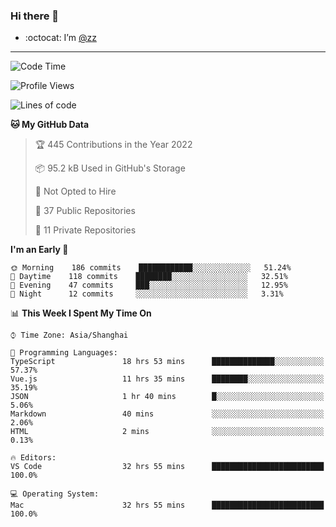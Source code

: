 ### Hi there 👋

- :octocat: I’m [@zz](https://github.com/holazz)

---

<!--START_SECTION:waka-->
![Code Time](http://img.shields.io/badge/Code%20Time-0%20secs-blue)

![Profile Views](http://img.shields.io/badge/Profile%20Views-3-blue)

![Lines of code](https://img.shields.io/badge/From%20Hello%20World%20I%27ve%20Written-731%20Thousand%20lines%20of%20code-blue)

**🐱 My GitHub Data** 

> 🏆 445 Contributions in the Year 2022
 > 
> 📦 95.2 kB Used in GitHub's Storage 
 > 
> 🚫 Not Opted to Hire
 > 
> 📜 37 Public Repositories 
 > 
> 🔑 11 Private Repositories  
 > 
**I'm an Early 🐤** 

```text
🌞 Morning    186 commits    ████████████░░░░░░░░░░░░░   51.24% 
🌆 Daytime    118 commits    ████████░░░░░░░░░░░░░░░░░   32.51% 
🌃 Evening    47 commits     ███░░░░░░░░░░░░░░░░░░░░░░   12.95% 
🌙 Night      12 commits     ░░░░░░░░░░░░░░░░░░░░░░░░░   3.31%

```


📊 **This Week I Spent My Time On** 

```text
⌚︎ Time Zone: Asia/Shanghai

💬 Programming Languages: 
TypeScript               18 hrs 53 mins      ██████████████░░░░░░░░░░░   57.37% 
Vue.js                   11 hrs 35 mins      ████████░░░░░░░░░░░░░░░░░   35.19% 
JSON                     1 hr 40 mins        █░░░░░░░░░░░░░░░░░░░░░░░░   5.06% 
Markdown                 40 mins             ░░░░░░░░░░░░░░░░░░░░░░░░░   2.06% 
HTML                     2 mins              ░░░░░░░░░░░░░░░░░░░░░░░░░   0.13%

🔥 Editors: 
VS Code                  32 hrs 55 mins      █████████████████████████   100.0%

💻 Operating System: 
Mac                      32 hrs 55 mins      █████████████████████████   100.0%

```


<!--END_SECTION:waka-->
